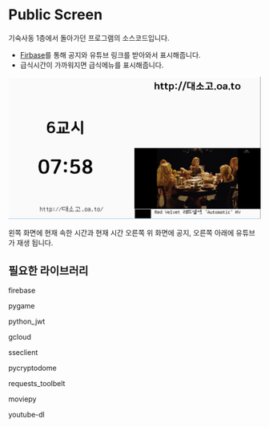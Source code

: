 # Public Screen

기숙사동 1층에서 돌아가던 프로그램의 소스코드입니다.
+ [Firbase](firebase.google.com)를 통해 공지와 유튜브 링크를 받아와서
표시해줍니다. 
+ 급식시간이 가까워지면 급식메뉴를 표시해줍니다.

![alt text](1.png "")

왼쪽 화면에 현재 속한 시간과 현재 시간 오른쪽 위 화면에 공지, 오른쪽 아래에 유튜브가 재생 됩니다.


## 필요한 라이브러리
firebase 

pygame

python_jwt

gcloud

sseclient

pycryptodome

requests_toolbelt

moviepy

youtube-dl
